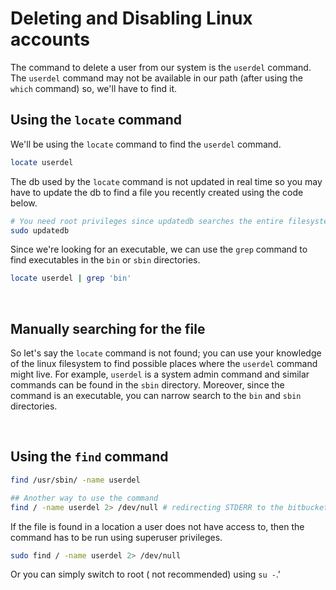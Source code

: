 # Deleting and Disabling Linux accounts

The command to delete a user from our system is the ```userdel``` command. The ```userdel``` command may not be available in our path (after using the ```which``` command) so, we'll have to find it.

## Using the ```locate``` command
We'll be using the ```locate``` command to find the ```userdel``` command.
```bash
locate userdel
```

The db used by the ```locate``` command is not updated in real time so you may have to update the db to find a file you recently created using the code below.
```bash
# You need root privileges since updatedb searches the entire filesystem.
sudo updatedb 
```

Since we're looking for an executable, we can use the ```grep``` command to find executables in the ```bin``` or ```sbin``` directories.

```bash
locate userdel | grep 'bin'
```

<br/>

## Manually searching for the file
So let's say the ```locate``` command is not found; you can use your knowledge of the linux filesystem to find possible places where the ```userdel``` command might live. For example,
```userdel``` is a system admin command and similar commands can be found in the ```sbin``` directory. Moreover, since the command is an executable, you can narrow search to the ```bin``` and ```sbin``` directories.

<br/>


## Using the ```find``` command
```bash
find /usr/sbin/ -name userdel

## Another way to use the command
find / -name userdel 2> /dev/null # redirecting STDERR to the bitbucket
```

If the file is found in a location a user does not have access to, then the command has to be run using superuser privileges.
```bash
sudo find / -name userdel 2> /dev/null
```

Or you can simply switch to root ( not recommended) using ``` su - ```.'


